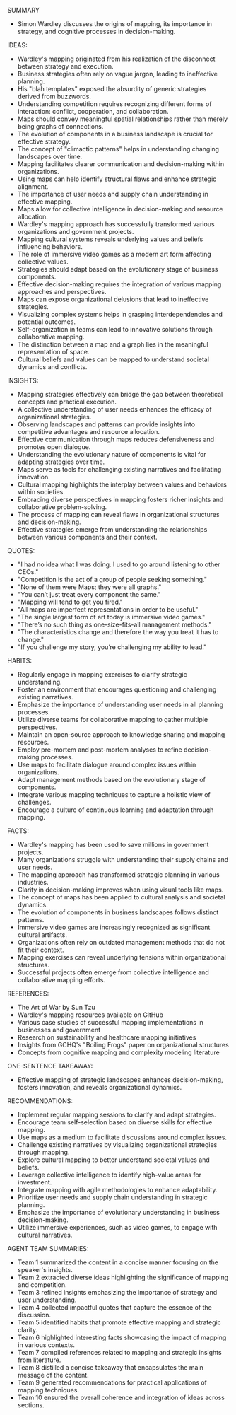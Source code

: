 SUMMARY
- Simon Wardley discusses the origins of mapping, its importance in strategy, and cognitive processes in decision-making.

IDEAS:
- Wardley's mapping originated from his realization of the disconnect between strategy and execution.
- Business strategies often rely on vague jargon, leading to ineffective planning.
- His "blah templates" exposed the absurdity of generic strategies derived from buzzwords.
- Understanding competition requires recognizing different forms of interaction: conflict, cooperation, and collaboration.
- Maps should convey meaningful spatial relationships rather than merely being graphs of connections.
- The evolution of components in a business landscape is crucial for effective strategy.
- The concept of "climactic patterns" helps in understanding changing landscapes over time.
- Mapping facilitates clearer communication and decision-making within organizations.
- Using maps can help identify structural flaws and enhance strategic alignment.
- The importance of user needs and supply chain understanding in effective mapping.
- Maps allow for collective intelligence in decision-making and resource allocation.
- Wardley's mapping approach has successfully transformed various organizations and government projects.
- Mapping cultural systems reveals underlying values and beliefs influencing behaviors.
- The role of immersive video games as a modern art form affecting collective values.
- Strategies should adapt based on the evolutionary stage of business components.
- Effective decision-making requires the integration of various mapping approaches and perspectives.
- Maps can expose organizational delusions that lead to ineffective strategies.
- Visualizing complex systems helps in grasping interdependencies and potential outcomes.
- Self-organization in teams can lead to innovative solutions through collaborative mapping.
- The distinction between a map and a graph lies in the meaningful representation of space.
- Cultural beliefs and values can be mapped to understand societal dynamics and conflicts.

INSIGHTS:
- Mapping strategies effectively can bridge the gap between theoretical concepts and practical execution.
- A collective understanding of user needs enhances the efficacy of organizational strategies.
- Observing landscapes and patterns can provide insights into competitive advantages and resource allocation.
- Effective communication through maps reduces defensiveness and promotes open dialogue.
- Understanding the evolutionary nature of components is vital for adapting strategies over time.
- Maps serve as tools for challenging existing narratives and facilitating innovation.
- Cultural mapping highlights the interplay between values and behaviors within societies.
- Embracing diverse perspectives in mapping fosters richer insights and collaborative problem-solving.
- The process of mapping can reveal flaws in organizational structures and decision-making.
- Effective strategies emerge from understanding the relationships between various components and their context.

QUOTES:
- "I had no idea what I was doing. I used to go around listening to other CEOs."
- "Competition is the act of a group of people seeking something."
- "None of them were Maps; they were all graphs."
- "You can’t just treat every component the same."
- "Mapping will tend to get you fired."
- "All maps are imperfect representations in order to be useful."
- "The single largest form of art today is immersive video games."
- "There’s no such thing as one-size-fits-all management methods."
- "The characteristics change and therefore the way you treat it has to change."
- "If you challenge my story, you’re challenging my ability to lead."

HABITS:
- Regularly engage in mapping exercises to clarify strategic understanding.
- Foster an environment that encourages questioning and challenging existing narratives.
- Emphasize the importance of understanding user needs in all planning processes.
- Utilize diverse teams for collaborative mapping to gather multiple perspectives.
- Maintain an open-source approach to knowledge sharing and mapping resources.
- Employ pre-mortem and post-mortem analyses to refine decision-making processes.
- Use maps to facilitate dialogue around complex issues within organizations.
- Adapt management methods based on the evolutionary stage of components.
- Integrate various mapping techniques to capture a holistic view of challenges.
- Encourage a culture of continuous learning and adaptation through mapping.

FACTS:
- Wardley's mapping has been used to save millions in government projects.
- Many organizations struggle with understanding their supply chains and user needs.
- The mapping approach has transformed strategic planning in various industries.
- Clarity in decision-making improves when using visual tools like maps.
- The concept of maps has been applied to cultural analysis and societal dynamics.
- The evolution of components in business landscapes follows distinct patterns.
- Immersive video games are increasingly recognized as significant cultural artifacts.
- Organizations often rely on outdated management methods that do not fit their context.
- Mapping exercises can reveal underlying tensions within organizational structures.
- Successful projects often emerge from collective intelligence and collaborative mapping efforts.

REFERENCES:
- The Art of War by Sun Tzu
- Wardley's mapping resources available on GitHub
- Various case studies of successful mapping implementations in businesses and government
- Research on sustainability and healthcare mapping initiatives
- Insights from GCHQ's "Boiling Frogs" paper on organizational structures
- Concepts from cognitive mapping and complexity modeling literature

ONE-SENTENCE TAKEAWAY:
- Effective mapping of strategic landscapes enhances decision-making, fosters innovation, and reveals organizational dynamics.

RECOMMENDATIONS:
- Implement regular mapping sessions to clarify and adapt strategies.
- Encourage team self-selection based on diverse skills for effective mapping.
- Use maps as a medium to facilitate discussions around complex issues.
- Challenge existing narratives by visualizing organizational strategies through mapping.
- Explore cultural mapping to better understand societal values and beliefs.
- Leverage collective intelligence to identify high-value areas for investment.
- Integrate mapping with agile methodologies to enhance adaptability.
- Prioritize user needs and supply chain understanding in strategic planning.
- Emphasize the importance of evolutionary understanding in business decision-making.
- Utilize immersive experiences, such as video games, to engage with cultural narratives. 

AGENT TEAM SUMMARIES:
- Team 1 summarized the content in a concise manner focusing on the speaker's insights.
- Team 2 extracted diverse ideas highlighting the significance of mapping and competition.
- Team 3 refined insights emphasizing the importance of strategy and user understanding.
- Team 4 collected impactful quotes that capture the essence of the discussion.
- Team 5 identified habits that promote effective mapping and strategic clarity.
- Team 6 highlighted interesting facts showcasing the impact of mapping in various contexts.
- Team 7 compiled references related to mapping and strategic insights from literature.
- Team 8 distilled a concise takeaway that encapsulates the main message of the content.
- Team 9 generated recommendations for practical applications of mapping techniques.
- Team 10 ensured the overall coherence and integration of ideas across sections.
